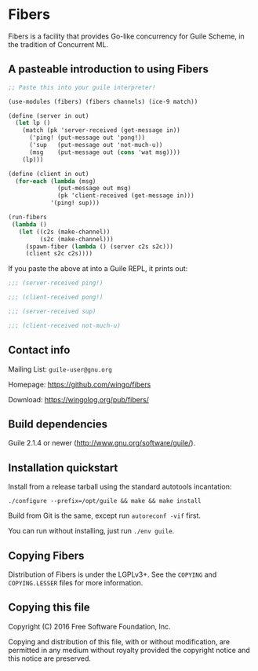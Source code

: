 # Fibers

Fibers is a facility that provides Go-like concurrency for Guile
Scheme, in the tradition of Concurrent ML.


## A pasteable introduction to using Fibers

```scheme
;; Paste this into your guile interpreter!

(use-modules (fibers) (fibers channels) (ice-9 match))

(define (server in out)
  (let lp ()
    (match (pk 'server-received (get-message in))
      ('ping! (put-message out 'pong!))
      ('sup   (put-message out 'not-much-u))
      (msg    (put-message out (cons 'wat msg))))
    (lp)))

(define (client in out)
  (for-each (lambda (msg)
              (put-message out msg)
              (pk 'client-received (get-message in)))
            '(ping! sup)))

(run-fibers
 (lambda ()
   (let ((c2s (make-channel))
         (s2c (make-channel)))
     (spawn-fiber (lambda () (server c2s s2c)))
     (client s2c c2s))))
```

If you paste the above at into a Guile REPL, it prints out:

```scheme
;;; (server-received ping!)

;;; (client-received pong!)

;;; (server-received sup)

;;; (client-received not-much-u)
```


## Contact info

Mailing List: `guile-user@gnu.org`

Homepage: https://github.com/wingo/fibers

Download: https://wingolog.org/pub/fibers/


## Build dependencies

Guile 2.1.4 or newer (http://www.gnu.org/software/guile/).


## Installation quickstart

Install from a release tarball using the standard autotools
incantation:

```
./configure --prefix=/opt/guile && make && make install
```

Build from Git is the same, except run `autoreconf -vif` first.

You can run without installing, just run `./env guile`.


## Copying Fibers

Distribution of Fibers is under the LGPLv3+. See the `COPYING` and
`COPYING.LESSER` files for more information.


## Copying this file

Copyright (C) 2016 Free Software Foundation, Inc.

Copying and distribution of this file, with or without modification, are
permitted in any medium without royalty provided the copyright notice
and this notice are preserved.
